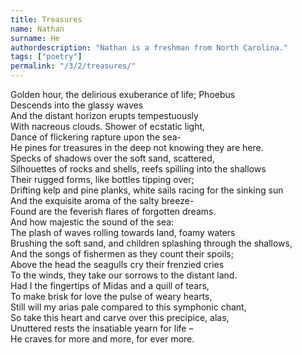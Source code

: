 ```yaml
---
title: Treasures
name: Nathan
surname: He
authordescription: "Nathan is a freshman from North Carolina."
tags: ["poetry"]
permalink: "/3/2/treasures/"
---
```

Golden hour, the delirious exuberance of life; Phoebus<br>
Descends into the glassy waves<br>
And the distant horizon erupts tempestuously <br>
With nacreous clouds. Shower of ecstatic light,<br>
Dance of flickering rapture upon the sea-<br>
He pines for treasures in the deep not knowing they are here.<br>
Specks of shadows over the soft sand, scattered,<br>
Silhouettes of rocks and shells, reefs spilling into the shallows<br>
Their rugged forms, like bottles tipping over;<br>
Drifting kelp and pine planks, white sails racing for the sinking sun<br>
And the exquisite aroma of the salty breeze-<br>
Found are the feverish flares of forgotten dreams. <br>
And how majestic the sound of the sea: <br>
The plash of waves rolling towards land, foamy waters<br>
Brushing the soft sand, and children splashing through the shallows,<br>
And the songs of fishermen as they count their spoils;<br>
Above the head the seagulls cry their frenzied cries<br>
To the winds, they take our sorrows to the distant land. <br>
Had I the fingertips of Midas and a quill of tears,<br>
To make brisk for love the pulse of weary hearts, <br>
Still will my arias pale compared to this symphonic chant,<br>
So take this heart and carve over this precipice, alas, <br>
Unuttered rests the insatiable yearn for life –<br>
He craves for more and more, for ever more.